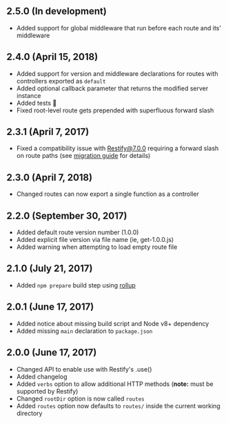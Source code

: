 ## 2.5.0 (In development)
* Added support for global middleware that run before each route and its' middleware

## 2.4.0 (April 15, 2018)
* Added support for version and middleware declarations for routes with controllers exported as `default`
* Added optional callback parameter that returns the modified server instance
* Added tests :tada:
* Fixed root-level route gets prepended with superfluous forward slash

## 2.3.1 (April 7, 2017)
* Fixed a compatibility issue with Restify@7.0.0 requiring a forward slash on route paths (see [migration guide](http://restify.com/docs/6to7/#path-must-to-start-with-) for details)

## 2.3.0 (April 7, 2018)
* Changed routes can now export a single function as a controller

## 2.2.0 (September 30, 2017)
* Added default route version number (1.0.0)
* Added explicit file version via file name (ie, get-1.0.0.js)
* Added warning when attempting to load empty route file

## 2.1.0 (July 21, 2017)
* Added `npm prepare` build step using [rollup](https://github.com/rollup/rollup)

## 2.0.1 (June 17, 2017)
* Added notice about missing build script and Node v8+ dependency
* Added missing `main` declaration to `package.json`

## 2.0.0 (June 17, 2017)
* Changed API to enable use with Restify's .use()
* Added changelog
* Added `verbs` option to allow additional HTTP methods (**note:** must be supported by Restify)
* Changed `rootDir` option is now called `routes`
* Added `routes` option now defaults to `routes/` inside the current working directory

